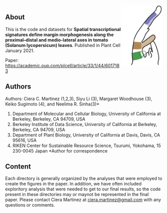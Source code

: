 <img align="right" height="200" src="https://github.com/iamciera/lcmProject/blob/master/img/schematic.png?raw=true0">

## About

This is the code and datasets for **Spatial transcriptional signatures define margin morphogenesis along the proximal–distal and medio-lateral axes in tomato (Solanum lycopersicum) leaves**.  Published in Plant Cell January 2021.

Paper: https://academic.oup.com/plcell/article/33/1/44/6017183

## Authors

Authors: Ciera C. Martinez (1,2,3), Siyu Li (3), Margaret Woodhouse (3), Keiko Sugimoto (4), and Neelima R. Sinha(3)*

1.  Department of Molecular and Cellular Biology, University of California at Berkeley, Berkeley, CA 94709, USA
2.  Berkeley Institute of Data Science, University of California at Berkeley, Berkeley, CA 94709, USA
3.  Department of Plant Biology, University of California at Davis, Davis, CA 95616, USA
4.  RIKEN Center for Sustainable Resource Science, Tsurumi, Yokohama, 15 230-0045 Japan
\*Author for correspondence


## Content

Each directory is generally organized by the analyses that were employed to create the figures in the paper. In addition, we have often included exploritory analysis that were needed to get to our final results, so the code present in these directories may or maynot be represented in the final paper. Please contact Ciera Martinez at ciera.martinez@gmail.com with any questions or comments.  




